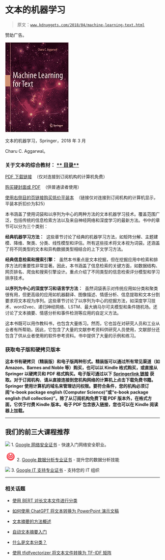 # 文本的机器学习

> 原文：[`www.kdnuggets.com/2018/04/machine-learning-text.html`](https://www.kdnuggets.com/2018/04/machine-learning-text.html)

赞助广告。

![文本挖掘书籍](img/28ef1b62ee79b0e4b15132bfd35c7b4c.png)

文本的机器学习，Springer，2018 年 3 月

Charu C. Aggarwal。

### **关于文本的综合教材：** [** 目录**](http://www.charuaggarwal.net/Text-Learning.pdf)

[PDF 下载链接](https://rd.springer.com/book/10.1007/978-3-319-73531-3)  （仅对连接到订阅机构的计算机免费）

[购买硬封面或 PDF](http://www.springer.com/us/book/9783319735306)  （供普通读者使用）

[使用右侧目的页链接购买低价平装本](https://rd.springer.com/book/10.1007/978-3-319-73531-3)  （链接仅对连接到订阅机构的计算机显示，平装本折扣价为$25）

本书涵盖了使用词袋和以序列为中心的两种方法的文本机器学习技术。覆盖范围广泛，包括传统的信息检索方法以及来自神经网络和深度学习的最新方法。书中的章节可以分为三个类别：

**经典机器学习方法：**  这些章节讨论了经典的机器学习方法，如矩阵分解、主题建模、降维、聚类、分类、线性模型和评估。所有这些技术将文本视为词袋。还涵盖了将不同类型的文本和异构数据类型相结合的上下文学习方法。

**经典信息检索和搜索引擎：**  虽然本书重点是文本挖掘，但在挖掘应用中检索和排序方法的重要性非常显著。因此，本书涵盖了信息检索的关键方面，如数据结构、网页排名、爬虫和搜索引擎设计。重点介绍了不同类型的信息检索评分模型和学习排序技术。

**以序列为中心的深度学习和语言学方法：**  虽然词袋表示对传统应用如分类和聚类很有用，但更高级的应用如机器翻译、图像描述、情感分析、信息提取和文本分割要求将文本视为序列。这些章节讨论了以序列为中心的挖掘方法，如深度学习技术、word2vec、递归神经网络、LSTM、最大熵马尔可夫模型和条件随机场。还讨论了文本摘要、情感分析和事件检测等应用的自定义方法。

这本书既可以用作教科书，也包含大量练习。然而，它也旨在对研究人员和工业从业者有所帮助。因此，它包含了大量的文献参考资料供研究人员使用，文献部分还包含了供从业者使用的软件参考资料。书中提供了大量的示例和练习。

### **获取电子版和硬拷贝版本**

**这本书有硬拷贝（精装版）和电子版两种形式。精装版可以通过所有常见渠道（如 Amazon、Barnes and Noble 等）购买，也可以以 Kindle 格式购买，或直接从 Springer 以硬拷贝和 PDF 格式购买。电子版可通过以下** [**Springerlink 链接**](https://rd.springer.com/book/10.1007/978-3-319-73531-3) **获取。对于订阅机构**，**请从直接连接到您机构网络的计算机上点击下载免费书籍。** **Springer 使用计算机的域名来管理访问权限。要符合条件，您的机构必须订阅“e-book package english (Computer Science)”或“e-book package english (full collection)”。除了从订阅机构免费下载 PDF 版本外，在格式方面，它优于付费 Kindle 版本。电子 PDF 包含嵌入链接，您也可以在 Kindle 阅读器上加载。**

* * *

## 我们的前三大课程推荐

![](img/0244c01ba9267c002ef39d4907e0b8fb.png) 1\. [Google 网络安全证书](https://www.kdnuggets.com/google-cybersecurity) - 快速入门网络安全职业。

![](img/e225c49c3c91745821c8c0368bf04711.png) 2\. [Google 数据分析专业证书](https://www.kdnuggets.com/google-data-analytics) - 提升您的数据分析技能

![](img/0244c01ba9267c002ef39d4907e0b8fb.png) 3\. [Google IT 支持专业证书](https://www.kdnuggets.com/google-itsupport) - 支持您的 IT 组织

* * *

### 相关话题

+   [使用 BERT 对长文本文件进行分类](https://www.kdnuggets.com/2022/02/classifying-long-text-documents-bert.html)

+   [如何使用 ChatGPT 将文本转换为 PowerPoint 演示文稿](https://www.kdnuggets.com/2023/08/chatgpt-convert-text-powerpoint-presentation.html)

+   [文本摘要的方法概述](https://www.kdnuggets.com/2019/01/approaches-text-summarization-overview.html)

+   [自动文本摘要入门](https://www.kdnuggets.com/2019/11/getting-started-automated-text-summarization.html)

+   [什么是文本分类？](https://www.kdnuggets.com/2022/07/text-classification.html)

+   [使用 tfidfvectorizer 将文本文件转换为 TF-IDF 矩阵](https://www.kdnuggets.com/2022/09/convert-text-documents-tfidf-matrix-tfidfvectorizer.html)
